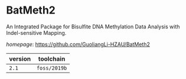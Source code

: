 # BatMeth2

An Integrated Package for Bisulfite DNA Methylation Data Analysis with Indel-sensitive Mapping.

*homepage*: <https://github.com/GuoliangLi-HZAU/BatMeth2>

version | toolchain
--------|----------
``2.1`` | ``foss/2019b``
